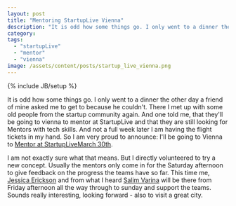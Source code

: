 ```yaml
---
layout: post
title: "Mentoring StartupLive Vienna"
description: "It is odd how some things go. I only went to a dinner the other day a friend of mine asked me to get to because he couldn't. There I met up with some old people from the startup community again. And one told me, that they'll be going to vienna to mentor at StartupLive and that they are still looking for Mentors with tech skills. And not a full week later I am having the flight tickets in my hand. So I am very proud to announce: I'll be going to Vienna to [Mentor at StartupLiveMarch 30th](http://startuplive.in/vienna/6/)."
category: 
tags: 
  - "startupLive"
  - "mentor"
  - "vienna"
image: /assets/content/posts/startup_live_vienna.png
---
```

{% include JB/setup %}

It is odd how some things go. I only went to a dinner the other day a friend of mine asked me to get to because he couldn't. There I met up with some old people from the startup community again. And one told me, that they'll be going to vienna to mentor at StartupLive and that they are still looking for Mentors with tech skills. And not a full week later I am having the flight tickets in my hand. So I am very proud to announce: I'll be going to Vienna to [Mentor at StartupLiveMarch 30th](http://startuplive.in/vienna/6/judges/).

I am not exactly sure what that means. But I directly volunteered to try a new concept. Usually the mentors only come in for the Saturday afternoon to give feedback on the progress the teams have so far. This time me, [Jessica Erickson](http://www.linkedin.com/in/jesserickson) and from what I heard [Salim Varina](http://www.linkedin.com/in/salimvirani) will be there from Friday afternoon all the way through to sunday and support the teams. Sounds really interesting, looking forward - also to visit a great city.


